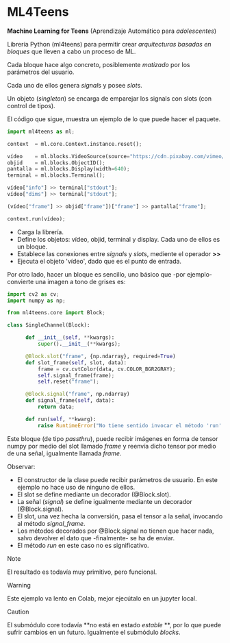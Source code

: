 # ML4Teens

**Machine Learning for Teens** (Aprendizaje Automático para *adolescentes*)

Librería Python (ml4teens) para permitir crear *arquitecturas basadas en bloques* que lleven a cabo un proceso de ML.

Cada bloque hace algo concreto, posiblemente *matizado* por los parámetros del usuario.

Cada uno de ellos genera *signal*s y posee *slot*s.

Un objeto (*singleton*) se encarga de emparejar los signals con slots (con control de tipos).

El código que sigue, muestra un ejemplo de lo que puede hacer el paquete.

```python
import ml4teens as ml;

context  = ml.core.Context.instance.reset();

vídeo    = ml.blocks.VideoSource(source="https://cdn.pixabay.com/vimeo/188704568/parque-6096.mp4?width=640&hash=112e5fd94cb9090c07f4472a41d182d344db647b");
objid    = ml.blocks.ObjectID();
pantalla = ml.blocks.Display(width=640);
terminal = ml.blocks.Terminal();

vídeo["info"] >> terminal["stdout"];
vídeo["dims"] >> terminal["stdout"];

(vídeo["frame"] >> objid["frame"])["frame"] >> pantalla["frame"];

context.run(vídeo);

```

+ Carga la librería.
+ Define los objetos: vídeo, objid, terminal y display. Cada uno de ellos es un bloque.
+ Establece las conexiones entre *signal*s y *slot*s, mediente el operador **>>**
+ Ejecuta el objeto 'vídeo', dado que es el punto de entrada.

Por otro lado, hacer un bloque es sencillo, uno básico que -por ejemplo- convierte una imagen a tono de grises es:

```python
import cv2 as cv;
import numpy as np;

from ml4teens.core import Block;

class SingleChannel(Block):

      def __init__(self, **kwargs):
          super().__init__(**kwargs);

      @Block.slot("frame", {np.ndarray}, required=True)
      def slot_frame(self, slot, data):
          frame = cv.cvtColor(data, cv.COLOR_BGR2GRAY);
          self.signal_frame(frame);
          self.reset("frame");

      @Block.signal("frame", np.ndarray)
      def signal_frame(self, data):
          return data;

      def run(self, **kwarg):
          raise RuntimeError("No tiene sentido invocar el método 'run' de un objeto de clase 'SingleChannel'.");
```

Este bloque (de tipo *passthru*), puede recibir imágenes en forma de tensor numpy por medio del slot llamado *frame* y reenvía dicho tensor por medio de una señal, igualmente llamada *frame*.

Observar:
* El constructor de la clase puede recibir parámetros de usuario. En este ejemplo no hace uso de ninguno de ellos.
* El slot se define mediante un decorador (@Block.slot).
* La señal (*signal*) se define igualmente mediante un decorador (@Block.signal).
* El slot, una vez hecha la conversión, pasa el tensor a la señal, invocando al método *signal_frame*.
* Los métodos decorados por @Block.signal no tienen que hacer nada, salvo devolver el dato que -finalmente- se ha de enviar.
* El método *run* en este caso no es significativo.

>[!NOTE]
>El resultado es todavía muy primitivo, pero funcional.

>[!WARNING]
>Este ejemplo va lento en Colab, mejor ejecútalo en un jupyter local.

>[!CAUTION]
>El submódulo core todavía **no está en estado *estable* **, por lo que puede sufrir cambios en un futuro. Igualmente el submódulo *blocks*.


